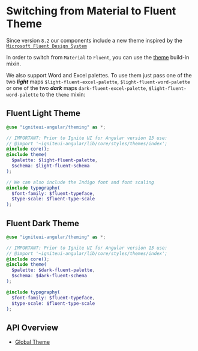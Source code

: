 # Switching from Material to Fluent Theme

Since version `8.2` our components include a new theme inspired by the [`Microsoft Fluent Design System`](https://www.microsoft.com/design/fluent/)

In order to switch from `Material` to `Fluent`, you can use the [theme]({environment:sassApiUrl}/index.html#mixin-theme) build-in mixin.

We also support Word and Excel palettes. To use them just pass one of the two _**light**_ maps `$light-fluent-excel-palette`, `$light-fluent-word-palette` or one of the two _**dark**_ maps `dark-fluent-excel-palette`, `$light-fluent-word-palette` to the `theme` mixin:

## Fluent Light Theme

```scss
@use "igniteui-angular/theming" as *;

// IMPORTANT: Prior to Ignite UI for Angular version 13 use:
// @import '~igniteui-angular/lib/core/styles/themes/index';
@include core();
@include theme(
  $palette: $light-fluent-palette, 
  $schema: $light-fluent-schema
);

// We can also include the Indigo font and font scaling
@include typography(
  $font-family: $fluent-typeface,
  $type-scale: $fluent-type-scale
);
```

## Fluent Dark Theme

```scss
@use "igniteui-angular/theming" as *;

// IMPORTANT: Prior to Ignite UI for Angular version 13 use:
// @import '~igniteui-angular/lib/core/styles/themes/index';
@include core();
@include theme(
  $palette: $dark-fluent-palette, 
  $schema: $dark-fluent-schema
);

@include typography(
  $font-family: $fluent-typeface,
  $type-scale: $fluent-type-scale
);
```

## API Overview

- [Global Theme]({environment:sassApiUrl}/index.html#mixin-theme)
